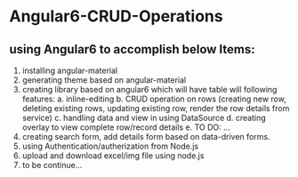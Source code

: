 # Angular6-CRUD-Operations
## using Angular6 to accomplish below Items:
1. installing angular-material
2. generating theme based on angular-material
3. creating library based on angular6 which will have table will following features:
	a. inline-editing
	b. CRUD operation on rows (creating new row, deleting existing rows, updating existing row, render the row details from service)
	c. handling data and view in using DataSource
	d. creating overlay to view complete row/record details
	e. TO DO: ...
4. creating search form, add details form based on data-driven forms.
5. using Authentication/autherization from Node.js 
6. upload and download excel/img file using node.js
7. to be continue...  
